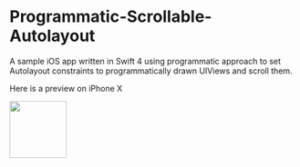 # Programmatic-Scrollable-Autolayout

A sample iOS app written in Swift 4 using programmatic approach to set Autolayout constraints to programmatically drawn UIViews and scroll them.

Here is a preview on iPhone X


<img style="width: 100px; height: auto;" src="https://github.com/collegeboy16/Programmatic-Scrollable-Autolayout/blob/master/preview/screenshotPreview.png"/>

